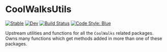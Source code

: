# CoolWalksUtils

[![Stable](https://img.shields.io/badge/docs-stable-blue.svg)](https://SuperGrobi.github.io/CoolWalksUtils.jl/stable/)
[![Dev](https://img.shields.io/badge/docs-dev-blue.svg)](https://SuperGrobi.github.io/CoolWalksUtils.jl/dev/)
[![Build Status](https://github.com/SuperGrobi/CoolWalksUtils.jl/actions/workflows/CI.yml/badge.svg?branch=main)](https://github.com/SuperGrobi/CoolWalksUtils.jl/actions/workflows/CI.yml?query=branch%3Amain)
[![Code Style: Blue](https://img.shields.io/badge/code%20style-blue-4495d1.svg)](https://github.com/invenia/BlueStyle)

Upstream utilities and functions for all the `CoolWalks` related packages.
Owns many functions which get methods added in more than one of these packages.